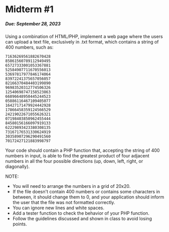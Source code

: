 ﻿# Midterm #1
#####  Due:  September 28, 2023
Using a combination of HTML/PHP, implement a web page where the users can upload a text file, exclusively in .txt format, which contains a string of 400 numbers, such as:
```
71636269561882670428  
85861560789112949495  
65727333001053367881  
52584907711670556013  
53697817977846174064  
83972241375657056057  
82166370484403199890  
96983520312774506326  
12540698747158523863  
66896648950445244523  
05886116467109405077  
16427171479924442928  
17866458359124566529  
24219022671055626321  
07198403850962455444  
84580156166097919133  
62229893423380308135  
73167176531330624919  
30358907296290491560  
70172427121883998797
```
Your code should contain a PHP function that, accepting the string of 400 numbers in input, is able to find the greatest product of four adjacent numbers in all the four possible directions (up, down, left, right, or diagonally).

NOTE:

-   You will need to arrange the numbers in a grid of 20x20.
-   If the file doesn't contain 400 numbers or contains some characters in between, it should change them to 0, and your application should inform the user that the file was not formatted correctly.
-   You can ignore new lines and white spaces.
-   Add a tester function to check the behavior of your PHP function.
-   Follow the guidelines discussed and shown in class to avoid losing points.
